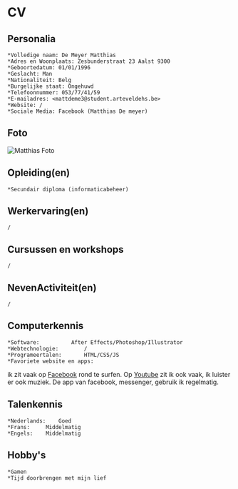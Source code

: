 CV
==

**Personalia**
-----------
	*Volledige naam: De Meyer Matthias
	*Adres en Woonplaats: Zesbunderstraat 23 Aalst 9300
	*Geboortedatum: 01/01/1996
	*Geslacht: Man
	*Nationaliteit: Belg
	*Burgelijke staat: Ongehuwd
	*Telefoonnummer: 053/77/41/59
	*E-mailadres: <mattdeme3@student.arteveldehs.be>
	*Website: /
	*Sociale Media: Facebook (Matthias De meyer)

Foto
----

![Matthias Foto](https://chamilo.arteveldehs.be/chamilo/files/userpictures/s90438.jpg)
	


Opleiding(en)
------------
	*Secundair diploma (informaticabeheer)


Werkervaring(en)
----------------
	/


Cursussen en workshops
----------------------
	/

NevenActiviteit(en)
-------------------
	/

Computerkennis
--------------
	*Software: 			After Effects/Photoshop/Illustrator
	*Webtechnologie: 		/
	*Programeertalen: 		HTML/CSS/JS
	*Favoriete website en apps:
ik zit vaak op [Facebook](https://facebook.com) rond te surfen. 
Op [Youtube](https://www.youtube.com/?hl=nl) zit ik ook vaak, ik luister er ook muziek.
De app van facebook, messenger, gebruik ik regelmatig.
	

Talenkennis
-----------
	*Nederlands: 	Goed
	*Frans:		Middelmatig
	*Engels: 	Middelmatig

Hobby's
-------
	*Gamen
	*Tijd doorbrengen met mijn lief



